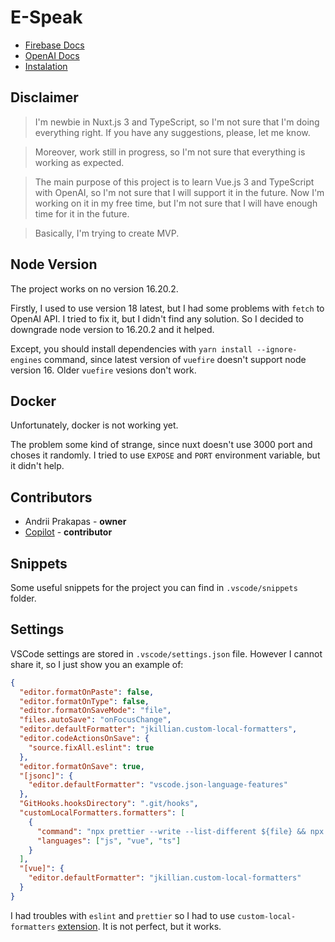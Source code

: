 # E-Speak

- [Firebase Docs](./docs/firebase.md)
- [OpenAI Docs](./docs/openai.md)
- [Instalation](./docs/installation.md)

## Disclaimer

> I'm newbie in Nuxt.js 3 and TypeScript, so I'm not sure that I'm doing everything right. If you have any suggestions, please, let me know.

> Moreover, work still in progress, so I'm not sure that everything is working as expected.

> The main purpose of this project is to learn Vue.js 3 and TypeScript with OpenAI, so I'm not sure that I will support it in the future. Now I'm working on it in my free time, but I'm not sure that I will have enough time for it in the future.

> Basically, I'm trying to create MVP.

## Node Version

The project works on no version 16.20.2.

Firstly, I used to use version 18 latest, but I had some problems with `fetch` to OpenAI API. I tried to fix it, but I didn't find any solution. So I decided to downgrade node version to 16.20.2 and it helped.

Except, you should install dependencies with `yarn install --ignore-engines` command, since latest version of `vuefire` doesn't support node version 16. Older `vuefire` vesions don't work.

## Docker

Unfortunately, docker is not working yet.

The problem some kind of strange, since nuxt doesn't use 3000 port and choses it randomly. I tried to use `EXPOSE` and `PORT` environment variable, but it didn't help.

## Contributors

- Andrii Prakapas - **owner**
- [Copilot](https://github.com/features/copilot) - **contributor**

## Snippets

Some useful snippets for the project you can find in `.vscode/snippets` folder.

## Settings

VSCode settings are stored in `.vscode/settings.json` file. However I cannot share it, so I just show you an example of:

```json
{
  "editor.formatOnPaste": false,
  "editor.formatOnType": false,
  "editor.formatOnSaveMode": "file",
  "files.autoSave": "onFocusChange",
  "editor.defaultFormatter": "jkillian.custom-local-formatters",
  "editor.codeActionsOnSave": {
    "source.fixAll.eslint": true
  },
  "editor.formatOnSave": true,
  "[jsonc]": {
    "editor.defaultFormatter": "vscode.json-language-features"
  },
  "GitHooks.hooksDirectory": ".git/hooks",
  "customLocalFormatters.formatters": [
    {
      "command": "npx prettier --write --list-different ${file} && npx eslint --ext \".ts,.vue\" ${file}",
      "languages": ["js", "vue", "ts"]
    }
  ],
  "[vue]": {
    "editor.defaultFormatter": "jkillian.custom-local-formatters"
  }
}
```

I had troubles with `eslint` and `prettier` so I had to use `custom-local-formatters` [extension](https://marketplace.visualstudio.com/items?itemName=jkillian.custom-local-formatters). It is not perfect, but it works.
